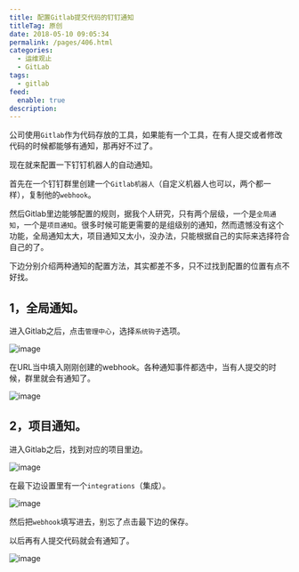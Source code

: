 ```yaml
---
title: 配置Gitlab提交代码的钉钉通知
titleTag: 原创
date: 2018-05-10 09:05:34
permalink: /pages/406.html
categories: 
  - 运维观止
  - GitLab
tags: 
  - gitlab
feed: 
  enable: true
description: 
---
```


公司使用`Gitlab`作为代码存放的工具，如果能有一个工具，在有人提交或者修改代码的时候都能够有通知，那再好不过了。

现在就来配置一下钉钉机器人的自动通知。

首先在一个钉钉群里创建一个`Gitlab机器人`（自定义机器人也可以，两个都一样），复制他的`webhook`。

然后Gitlab里边能够配置的规则，据我个人研究，只有两个层级，一个是`全局通知`，一个是`项目通知`。很多时候可能更需要的是组级别的通知，然而遗憾没有这个功能，全局通知太大，项目通知又太小，没办法，只能根据自己的实际来选择符合自己的了。

下边分别介绍两种通知的配置方法，其实都差不多，只不过找到配置的位置有点不好找。

## 1，全局通知。

进入Gitlab之后，点击`管理中心`，选择`系统钩子`选项。

![image](http://t.eryajf.net/imgs/2021/09/cc7f67b1efc103eb.jpg)

在URL当中填入刚刚创建的webhook。各种通知事件都选中，当有人提交的时候，群里就会有通知了。

![image](http://t.eryajf.net/imgs/2021/09/6d8d7ed4eba6d69f.jpg)

## 2，项目通知。

进入Gitlab之后，找到对应的项目里边。

![image](http://t.eryajf.net/imgs/2021/09/717bd3cf59c2b32e.jpg)

在最下边设置里有一个`integrations`（集成）。

![image](http://t.eryajf.net/imgs/2021/09/e5f8266c07c920de.jpg)

然后把`webhook`填写进去，别忘了点击最下边的保存。

以后再有人提交代码就会有通知了。

![image](http://t.eryajf.net/imgs/2021/09/5ae847de9004b332.jpg)
